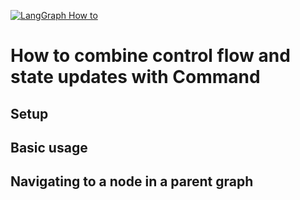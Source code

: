 [![LangGraph How to](https://img.shields.io/badge/LangGraph-How_to-yellow?logo=langgraph)](https://langchain-ai.github.io/langgraph/how-tos/command/)


# How to combine control flow and state updates with Command


## Setup


## Basic usage


## Navigating to a node in a parent graph